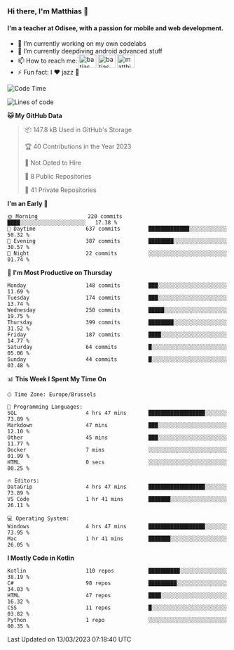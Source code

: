 ### Hi there, I'm Matthias 👋

#### I'm a teacher at Odisee, with a passion for mobile and web development.

- 🔭 I’m currently working on my own codelabs
- 🌱 I’m currently deepdiving android advanced stuff
- 📫 How to reach me: <a href="https://dev.to/batjas" target="_blank"><img align="center" src="https://raw.githubusercontent.com/rahuldkjain/github-profile-readme-generator/master/src/images/icons/Social/devto.svg" alt="batjas" height="30" width="40" /></a>
<a href="https://twitter.com/batjas" target="_blank"><img align="center" src="https://raw.githubusercontent.com/rahuldkjain/github-profile-readme-generator/master/src/images/icons/Social/twitter.svg" alt="batjas" height="30" width="40" /></a>
<a href="https://linkedin.com/in/matthiasdruwé" target="_blank"><img align="center" src="https://raw.githubusercontent.com/rahuldkjain/github-profile-readme-generator/master/src/images/icons/Social/linked-in-alt.svg" alt="matthiasdruwé" height="30" width="40" /></a>
- ⚡ Fun fact: I ❤ jazz 🎷


<!--START_SECTION:waka-->
![Code Time](http://img.shields.io/badge/Code%20Time-673%20hrs%2023%20mins-blue)

![Lines of code](https://img.shields.io/badge/From%20Hello%20World%20I%27ve%20Written-1.3%20million%20lines%20of%20code-blue)

**🐱 My GitHub Data** 

> 📦 147.8 kB Used in GitHub's Storage 
 > 
> 🏆 40 Contributions in the Year 2023
 > 
> 🚫 Not Opted to Hire
 > 
> 📜 8 Public Repositories 
 > 
> 🔑 41 Private Repositories 
 > 
**I'm an Early 🐤** 

```text
🌞 Morning                220 commits         ████░░░░░░░░░░░░░░░░░░░░░   17.38 % 
🌆 Daytime                637 commits         █████████████░░░░░░░░░░░░   50.32 % 
🌃 Evening                387 commits         ████████░░░░░░░░░░░░░░░░░   30.57 % 
🌙 Night                  22 commits          ░░░░░░░░░░░░░░░░░░░░░░░░░   01.74 % 
```
📅 **I'm Most Productive on Thursday** 

```text
Monday                   148 commits         ███░░░░░░░░░░░░░░░░░░░░░░   11.69 % 
Tuesday                  174 commits         ███░░░░░░░░░░░░░░░░░░░░░░   13.74 % 
Wednesday                250 commits         █████░░░░░░░░░░░░░░░░░░░░   19.75 % 
Thursday                 399 commits         ████████░░░░░░░░░░░░░░░░░   31.52 % 
Friday                   187 commits         ████░░░░░░░░░░░░░░░░░░░░░   14.77 % 
Saturday                 64 commits          █░░░░░░░░░░░░░░░░░░░░░░░░   05.06 % 
Sunday                   44 commits          █░░░░░░░░░░░░░░░░░░░░░░░░   03.48 % 
```


📊 **This Week I Spent My Time On** 

```text
🕑︎ Time Zone: Europe/Brussels

💬 Programming Languages: 
SQL                      4 hrs 47 mins       ██████████████████░░░░░░░   73.89 % 
Markdown                 47 mins             ███░░░░░░░░░░░░░░░░░░░░░░   12.10 % 
Other                    45 mins             ███░░░░░░░░░░░░░░░░░░░░░░   11.77 % 
Docker                   7 mins              ░░░░░░░░░░░░░░░░░░░░░░░░░   01.99 % 
HTML                     0 secs              ░░░░░░░░░░░░░░░░░░░░░░░░░   00.25 % 

🔥 Editors: 
DataGrip                 4 hrs 47 mins       ██████████████████░░░░░░░   73.89 % 
VS Code                  1 hr 41 mins        ███████░░░░░░░░░░░░░░░░░░   26.11 % 

💻 Operating System: 
Windows                  4 hrs 47 mins       ██████████████████░░░░░░░   73.95 % 
Mac                      1 hr 41 mins        ███████░░░░░░░░░░░░░░░░░░   26.05 % 
```

**I Mostly Code in Kotlin** 

```text
Kotlin                   110 repos           ██████████░░░░░░░░░░░░░░░   38.19 % 
C#                       98 repos            █████████░░░░░░░░░░░░░░░░   34.03 % 
HTML                     47 repos            ████░░░░░░░░░░░░░░░░░░░░░   16.32 % 
CSS                      11 repos            █░░░░░░░░░░░░░░░░░░░░░░░░   03.82 % 
Python                   1 repo              ░░░░░░░░░░░░░░░░░░░░░░░░░   00.35 % 
```




 Last Updated on 13/03/2023 07:18:40 UTC
<!--END_SECTION:waka-->

